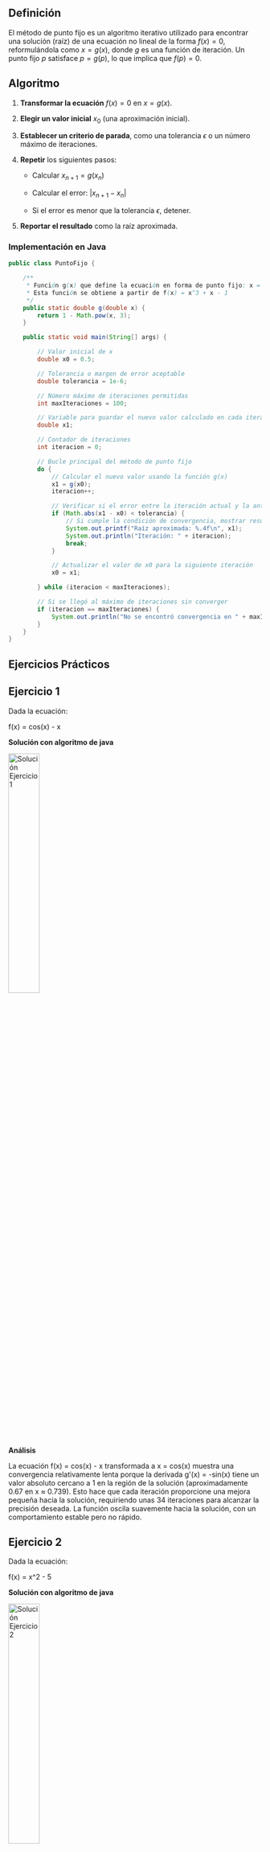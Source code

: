 ## Definición
El método de punto fijo es un algoritmo iterativo utilizado para encontrar una solución (raíz) de una ecuación no lineal de la forma $f(x) = 0$, reformulándola como $x = g(x)$, donde $g$ es una función de iteración. Un punto fijo $p$ satisface $p = g(p)$, lo que implica que $f(p) = 0$.

## Algoritmo
1. **Transformar la ecuación** $f(x) = 0$ en $x = g(x)$.
   
2. **Elegir un valor inicial** $x_0$ (una aproximación inicial).
   
3. **Establecer un criterio de parada**, como una tolerancia $\epsilon$ o un número máximo de iteraciones.
   
4. **Repetir** los siguientes pasos:
   
   - Calcular $x_{n+1} = g(x_n)$
     
   - Calcular el error: $|x_{n+1} - x_n|$
     
   - Si el error es menor que la tolerancia $\epsilon$, detener.
     
5. **Reportar el resultado** como la raíz aproximada.

### Implementación en Java
```java
public class PuntoFijo {

    /**
     * Función g(x) que define la ecuación en forma de punto fijo: x = 1 - x^3
     * Esta función se obtiene a partir de f(x) = x^3 + x - 1
     */
    public static double g(double x) {
        return 1 - Math.pow(x, 3);
    }

    public static void main(String[] args) {

        // Valor inicial de x
        double x0 = 0.5;

        // Tolerancia o margen de error aceptable
        double tolerancia = 1e-6;

        // Número máximo de iteraciones permitidas
        int maxIteraciones = 100;

        // Variable para guardar el nuevo valor calculado en cada iteración
        double x1;

        // Contador de iteraciones
        int iteracion = 0;

        // Bucle principal del método de punto fijo
        do {
            // Calcular el nuevo valor usando la función g(x)
            x1 = g(x0);
            iteracion++;

            // Verificar si el error entre la iteración actual y la anterior es menor que la tolerancia
            if (Math.abs(x1 - x0) < tolerancia) {
                // Si cumple la condición de convergencia, mostrar resultados
                System.out.printf("Raíz aproximada: %.4f\n", x1);
                System.out.println("Iteración: " + iteracion);
                break;
            }

            // Actualizar el valor de x0 para la siguiente iteración
            x0 = x1;

        } while (iteracion < maxIteraciones);

        // Si se llegó al máximo de iteraciones sin converger
        if (iteracion == maxIteraciones) {
            System.out.println("No se encontró convergencia en " + maxIteraciones + " iteraciones.");
        }
    }
}

```
## Ejercicios Prácticos
## Ejercicio 1 
Dada la ecuación:

 f(x) = cos(x) - x  

**Solución con algoritmo de java**

<img src="aaaaa" width="35%" alt="Solución Ejercicio 1">

**Análisis**

La ecuación f(x) = cos(x) - x transformada a x = cos(x) muestra una convergencia relativamente lenta porque la derivada g'(x) = -sin(x) tiene un valor absoluto cercano a 1 en la región de la solución (aproximadamente 0.67 en x ≈ 0.739). Esto hace que cada iteración proporcione una mejora pequeña hacia la solución, requiriendo unas 34 iteraciones para alcanzar la precisión deseada. La función oscila suavemente hacia la solución, con un comportamiento estable pero no rápido.

## Ejercicio 2
Dada la ecuación:

f(x) = x^2 - 5  

**Solución con algoritmo de java**

<img src="aaaaa" width="35%" alt="Solución Ejercicio 2">

**Análisis**

La ecuación f(x) = x² - 5 convertida a x = √5 muestra una convergencia extremadamente rápida porque g(x) = √5 es una función constante con derivada g'(x) = 0, lo que garantiza convergencia inmediata independientemente del valor inicial (siempre que sea razonable). La solución exacta x = 2.2361 se alcanza en solo 2 iteraciones porque cada aplicación de la función siempre devuelve el mismo valor √5, eliminando cualquier error tras la primera iteración. Esta es la convergencia óptima para el método de punto fijo.

## Ejercicio 3 
Dada la ecuación:

f(x) = x^2 - 3x^2 + 2  

**Solución con algoritmo de java**

<img src="aaaaa" width="35%" alt="Solución Ejercicio 3">

**Análisis**

La ecuación f(x) = x² - 3x + 2 transformada a x = (x² + 2)/3 converge a la solución x = 1 con velocidad moderada. La derivada g'(x) = 2x/3 tiene valor absoluto |g'(1)| = 2/3 < 1 en la solución, cumpliendo la condición necesaria para convergencia. Este valor, al estar moderadamente alejado de 1, permite una convergencia ni demasiado lenta ni extremadamente rápida, requiriendo aproximadamente 12 iteraciones para alcanzar la precisión deseada. La función se aproxima gradualmente a la solución sin oscilaciones bruscas.

## Ejercicio 4 
Dada la ecuación:

f(x) = x^4 - 7

**Solución con algoritmo de java**

<img src="aaaaa" width="35%" alt="Solución Ejercicio 4">

**Análisis**

La ecuación f(x) = x⁴ - 7 convertida a x = ⁷√7 muestra una convergencia instantánea similar al Ejercicio 3. La función g(x) = ⁷√7 es constante con derivada g'(x) = 0, lo que garantiza convergencia en solo 2 iteraciones independientemente del valor inicial (siempre que sea razonable). Al ser una función constante, cada aplicación produce exactamente el mismo valor aproximado 1.6266, eliminando cualquier error después de la primera iteración. Esta es la formulación de punto fijo óptima posible.

## Ejercicio 5
Dada la ecuación:

f(x) = 5x - 4 

**Solución con algoritmo de java**

<img src="aaaaa" width="35%" alt="Solución Ejercicio 1">

**Análisis**
